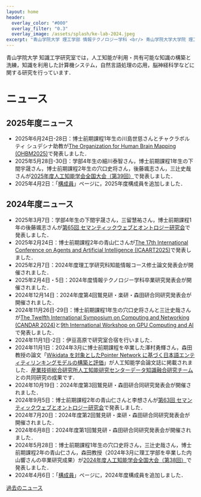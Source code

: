 ```yaml
---
layout: home
header:
  overlay_color: "#000"
  overlay_filter: "0.3"
  overlay_image: /assets/splash/ke-lab-2024.jpeg
excerpt: "青山学院大学 理工学部 情報テクノロジー学科 <br/> 青山学院大学大学院 理工学研究科 知能情報コース <br/> 森田研究室"
---
```


青山学院大学 知識工学研究室では，人工知能が利用・共有可能な知識の構築と洗練，知識を利用した計算機システム，自然言語処理の応用，脳神経科学などに関する研究を行っています．
# ニュース

## 2025年度ニュース
* 2025年6月24日-28日：博士前期課程1年生の川島世慈さんとチャクラボルティ シュデシナ助教が[The Organization for Human Brain Mapping (OHBM2025)](https://www.humanbrainmapping.org/i4a/pages/index.cfm?pageid=4229)で発表しました．
* 2025年5月28日-30日：学部4年生の細川泰智さん，博士前期課程1年生の下間宇晟さん，博士前期課程2年生の穴口史将さん，後藤颯志さん，三辻史哉さんが[2025年度人工知能学会全国大会（第39回）](https://www.ai-gakkai.or.jp/jsai2025/)で発表しました．
* 2025年4月2日：「[構成員]({{site.baseurl}}/members)」ページに，2025年度構成員を追加しました．

## 2024年度ニュース
* 2025年3月7日：学部4年生の下間宇晟さん，三留慧祐さん，博士前期課程1年の後藤颯志さんが[第65回 セマンティックウェブとオントロジー研究会](https://www.sigswo.org/papers/65program)で発表しました．
* 2025年2月24日：博士前期課程2年の青山仁さんが[The 17th International Conference on Agents and Artificial Intelligence (ICAART2025)](https://icaart.scitevents.org/?y=2025)で発表しました．
* 2025年2月7日：2024年度理工学研究科知能情報コース修士論文発表会が開催されました．
* 2025年2月4日・5日：2024年度情報テクノロジー学科卒業研究発表会が開催されました．
* 2024年12月14日：2024年度第4回鷲見研・楽研・森田研合同研究発表会が開催されました．
* 2024年11月26日-29日：博士前期課程1年生の穴口史将さんと三辻史哉さんが[The Twelfth International Symposium on Computing and Networking (CANDAR 2024)](https://is-candar.org/)と[9th International Workshop on GPU Computing and AI](https://is-candar.org/gca24)で発表しました．
* 2024年11月1日-2日：伊豆高原で研究室合宿を行いました．
* 2024年11月1日：2024年3月に博士前期課程を卒業した澤村勇輝さん，森田教授の論文「[Wikidata を対象としたPointer Network に基づく日本語エンティティリンキングモデルの構築と評価](https://doi.org/10.1527/tjsai.39-6_C-O42)」が人工知能学会論文誌に掲載されました．[産業技術総合研究所人工知能研究センターデータ知識融合研究チーム](https://www.airc.aist.go.jp/dkirt/)との共同研究の成果です．
* 2024年10月19日：2024年度第3回鷲見研・森田研合同研究発表会が開催されました．
* 2024年9月5日：博士前期課程2年の青山仁さんと李想さんが[第63回 セマンティックウェブとオントロジー研究会](https://www.sigswo.org/papers/63program)で発表しました．
* 2024年7月20日：2024年度第2回鷲見研・楽研・森田研合同研究発表会が開催されました．
* 2024年6月8日：2024年度第1回鷲見研・森田研合同研究発表会が開催されました．
* 2024年5月28日：博士前期課程1年生の穴口史将さん，三辻史哉さん，博士前期課程2年の青山仁さん，森田教授（2024年3月に理工学部を卒業した内山響さんの卒業研究成果）が[2024年度人工知能学会全国大会（第38回）](https://www.ai-gakkai.or.jp/jsai2024/)で発表しました．
* 2024年4月6日：「[構成員]({{site.baseurl}}/members)」ページに，2024年度構成員を追加しました．

[過去のニュース]({{site.baseurl}}/news)
